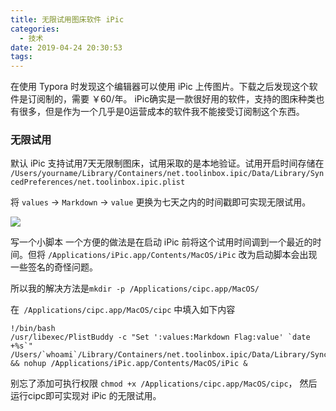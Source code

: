 ```yaml
---
title: 无限试用图床软件 iPic
categories:
  - 技术
date: 2019-04-24 20:30:53
tags:
---
```


在使用 Typora 时发现这个编辑器可以使用 iPic 上传图片。下载之后发现这个软件是订阅制的，需要 ￥60/年。 
iPic确实是一款很好用的软件，支持的图床种类也有很多，但是作为一个几乎是0运营成本的软件我不能接受订阅制这个东西。

### 无限试用

默认 iPic 支持试用7天无限制图床，试用采取的是本地验证。试用开启时间存储在
`/Users/yourname/Library/Containers/net.toolinbox.ipic/Data/Library/SyncedPreferences/net.toolinbox.ipic.plist`

将 `values` -\> `Markdown` -\> `value` 更换为七天之内的时间戳即可实现无限试用。 

![](http://pics.naaln.com/blog/2019-04-24-021137.jpg-basicBlog)

写一个小脚本
一个方便的做法是在启动 iPic 前将这个试用时间调到一个最近的时间。但将 `/Applications/iPic.app/Contents/MacOS/iPic` 改为启动脚本会出现一些签名的奇怪问题。
 
所以我的解决方法是`mkdir -p /Applications/cipc.app/MacOS/`

在` /Applications/cipc.app/MacOS/cipc` 中填入如下内容

```
!/bin/bash
/usr/libexec/PlistBuddy -c "Set ':values:Markdown Flag:value' `date +%s`" /Users/`whoami`/Library/Containers/net.toolinbox.ipic/Data/Library/SyncedPreferences/net.toolinbox.ipic.plist && nohup /Applications/iPic.app/Contents/MacOS/iPic &
```

别忘了添加可执行权限 `chmod +x /Applications/cipc.app/MacOS/cipc`， 
然后运行cipc即可实现对 iPic 的无限试用。